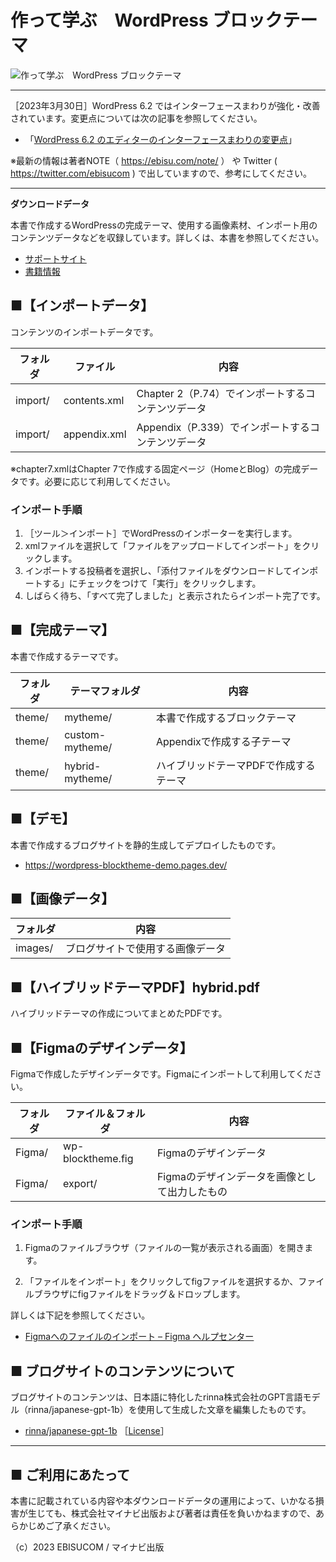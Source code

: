# 作って学ぶ　WordPress ブロックテーマ

![作って学ぶ　WordPress ブロックテーマ](https://repository-images.githubusercontent.com/581679683/be31976d-0791-40c3-a7ab-134ce4d8bee7)

---

［2023年3月30日］WordPress 6.2 ではインターフェースまわりが強化・改善されています。変更点については次の記事を参照してください。

- 「[WordPress 6.2 のエディターのインターフェースまわりの変更点](https://ebisu.com/note/wordpress-6-2-editor-interface/)」

※最新の情報は著者NOTE（ https://ebisu.com/note/ ） や Twitter ( https://twitter.com/ebisucom ) で出していますので、参考にしてください。

---


**ダウンロードデータ**

本書で作成するWordPressの完成テーマ、使用する画像素材、インポート用のコンテンツデータなどを収録しています。詳しくは、本書を参照してください。

* [サポートサイト](https://book.mynavi.jp/supportsite/detail/9784839981877.html) 
* [書籍情報](https://ebisu.com/wp-blocktheme/)


## ■【インポートデータ】

コンテンツのインポートデータです。

フォルダ     | ファイル     | 内容
------------ | -------------| ---------------------
import/      | contents.xml | Chapter 2（P.74）でインポートするコンテンツデータ
import/      | appendix.xml | Appendix（P.339）でインポートするコンテンツデータ

※chapter7.xmlはChapter 7で作成する固定ページ（HomeとBlog）の完成データです。必要に応じて利用してください。


### インポート手順

1. ［ツール＞インポート］でWordPressのインポーターを実行します。
2. xmlファイルを選択して「ファイルをアップロードしてインポート」をクリックします。
3. インポートする投稿者を選択し、「添付ファイルをダウンロードしてインポートする」にチェックをつけて「実行」をクリックします。
4. しばらく待ち、「すべて完了しました」と表示されたらインポート完了です。



## ■【完成テーマ】

本書で作成するテーマです。

フォルダ | テーマフォルダ    | 内容  
-------- | ---------------- | ------------------------------------------
theme/   | mytheme/         | 本書で作成するブロックテーマ
theme/   | custom-mytheme/  | Appendixで作成する子テーマ
theme/   | hybrid-mytheme/  | ハイブリッドテーマPDFで作成するテーマ



## ■【デモ】

本書で作成するブログサイトを静的生成してデプロイしたものです。

* https://wordpress-blocktheme-demo.pages.dev/


## ■【画像データ】

フォルダ | 内容 
-------- | -----------------------------------
images/  | ブログサイトで使用する画像データ



## ■【ハイブリッドテーマPDF】hybrid.pdf

ハイブリッドテーマの作成についてまとめたPDFです。



## ■【Figmaのデザインデータ】

Figmaで作成したデザインデータです。Figmaにインポートして利用してください。

フォルダ | ファイル＆フォルダ | 内容
-------- | ------------------ | --------------------------------------------
Figma/   | wp-blocktheme.fig  | Figmaのデザインデータ
Figma/   | export/            | Figmaのデザインデータを画像として出力したもの

### インポート手順

1. Figmaのファイルブラウザ（ファイルの一覧が表示される画面）を開きます。

2. 「ファイルをインポート」をクリックしてfigファイルを選択するか、ファイルブラウザにfigファイルをドラッグ＆ドロップします。

詳しくは下記を参照してください。

* [Figmaへのファイルのインポート – Figma ヘルプセンター](https://help.figma.com/hc/ja/articles/360041003114-Figma%E3%81%B8%E3%81%AE%E3%83%95%E3%82%A1%E3%82%A4%E3%83%AB%E3%81%AE%E3%82%A4%E3%83%B3%E3%83%9D%E3%83%BC%E3%83%88)



## ■ ブログサイトのコンテンツについて

ブログサイトのコンテンツは、日本語に特化したrinna株式会社のGPT言語モデル（rinna/japanese-gpt-1b）を使用して生成した文章を編集したものです。

* [rinna/japanese-gpt-1b](https://huggingface.co/rinna/japanese-gpt-1b) ［[License](https://huggingface.co/rinna/japanese-gpt-1b#licenese)］


-----------------------------------------------

## ■ ご利用にあたって

本書に記載されている内容や本ダウンロードデータの運用によって、いかなる損害が生じても、株式会社マイナビ出版および著者は責任を負いかねますので、あらかじめご了承ください。

（c）2023 EBISUCOM / マイナビ出版
